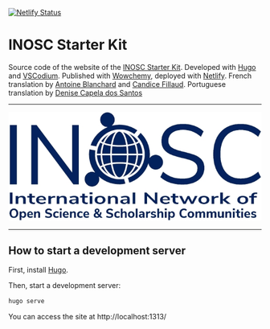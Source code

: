 [![Netlify Status](https://api.netlify.com/api/v1/badges/b4a7ad50-febe-4e34-8ca0-43a19c5e2330/deploy-status)](https://app.netlify.com/sites/inosc-starter-kit/deploys)

# INOSC Starter Kit

Source code of the website of the [INOSC Starter Kit](https://osf.io/7vez3/). Developed with [Hugo](https://themes.gohugo.io/) and [VSCodium](https://vscodium.com/). Published with [Wowchemy](https://wowchemy.com/), deployed with [Netlify](https://www.netlify.com/). French translation by [Antoine Blanchard](https://github.com/Enro) and [Candice Fillaud](https://github.com/CFillaud). Portuguese translation by [Denise Capela dos Santos](https://pt.linkedin.com/in/denise-capela-dos-santos-542b6828)

***

![INOSC logo](./static/media/INOSC_logo.jpg)

***

## How to start a development server

First, install [Hugo](https://gohugo.io/installation/).

Then, start a development server:

```bash
hugo serve
```

You can access the site at http://localhost:1313/
